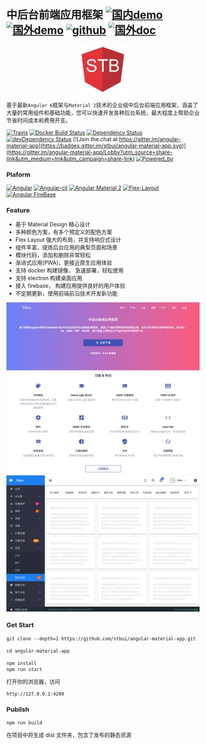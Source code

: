 # 中后台前端应用框架 [![国内demo](https://img.shields.io/badge/%e5%9b%bd%e5%86%85-demo-brightgreen.svg?style=flat-square)](http://stbui.oss-cn-beijing.aliyuncs.com/angular-material-app/index.html) [![国外demo](https://img.shields.io/badge/%e5%9b%bd%e5%a4%96-demo-brightgreen.svg?style=flat-square)](https://surgeon-canary-67612.netlify.com/) [![github](https://img.shields.io/badge/github-demo-brightgreen.svg?style=flat-square)](https://stbui.github.io/angular-material-app/) [![国外doc](https://img.shields.io/badge/%e5%9b%bd%e5%a4%96-doc-brightgreen.svg?style=flat-square)](https://translator-rhinoceros-87537.netlify.com/)

<p align="center">
  <a href="./" target="blank"><img src="src/assets/logo.png" alt="stbui Logo" width="128" /></a>
</p>

基于最新`Angular 6`框架与`Material 2`技术的企业级中后台前端应用框架，涵盖了大量的常用组件和基础功能，您可以快速开发各种后台系统，最大程度上帮助企业节省时间成本和费用开支。

[![Travis](https://travis-ci.org/stbui/angular-material-app.svg?branch=master)](https://travis-ci.org/stbui/angular-material-app)
[![Docker Build Status](https://img.shields.io/docker/build/stbui/angular-material-app.svg?style=flat-square)](https://hub.docker.com/r/stbui/angular-material-app/)
[![Dependency Status](https://img.shields.io/david/stbui/angular-material-app.svg?style=flat-square)](https://david-dm.org/stbui/angular-material-app)
[![devDependency Status](https://img.shields.io/david/stbui/angular-material-app.svg?style=flat-square)](https://david-dm.org/stbui/angular-material-app?type=dev)
[![Join the chat at https://gitter.im/angular-material-app](https://badges.gitter.im/stbui/angular-material-app.svg)](https://gitter.im/angular-material-app/Lobby?utm_source=share-link&utm_medium=link&utm_campaign=share-link)
[![Powered_by](https://img.shields.io/badge/Powered_by-stbui-green.svg?style=flat)](https://github.com/stbui/angular-material-app)

### Plaform

[![Angular](https://img.shields.io/badge/Angular-6.0.0-brightgreen.svg?style=flat-square)](https://github.com/angular/angular)
[![Angular-cli](https://img.shields.io/badge/Angular.cli-6.0.0-brightgreen.svg?style=square)](https://github.com/angular/angular-cli)
[![Angular Material 2](https://img.shields.io/badge/Material%202-6.4.1-brightgreen.svg?style=square)](https://github.com/angular/material2)
[![Flex-Layout](https://img.shields.io/badge/Flex.Layout-6.0.0-brightgreen.svg?style=square)](https://github.com/angular/flex-layout)
[![Angular FireBase](https://img.shields.io/badge/Firebase-5.0.0.rc.11-brightgreen.svg?style=square)](https://github.com/angular/angularfire2)

### Feature

- 基于 Material Design 精心设计
- 多种颜色方案，有多个预定义的配色方案
- Flex Layout 强大的布局，并支持响应式设计
- 组件丰富，提炼后台应用的典型页面和场景
- 模块代码，添加和删除非常轻松
- 渐进式应用(PWA)，更接近原生应用体验
- 支持 docker 构建镜像， 急速部署，轻松使用
- 支持 electron 构建桌面应用
- 接入 firebase， 构建应用提供良好的用户体验
- 不定期更新，使用前端前沿技术开发新功能

![demo image](src/assets/cover-home.png)
![demo image](src/assets/cover-app.png)

### Get Start

```
git clone --depth=1 https://github.com/stbui/angular-material-app.git

cd angular-material-app

npm install
npm run start
```

打开你的浏览器，访问

```
http://127.0.0.1:4200
```

### Pubilsh

```
npm run build
```

在项目中将生成 dist 文件夹，包含了发布的静态资源
